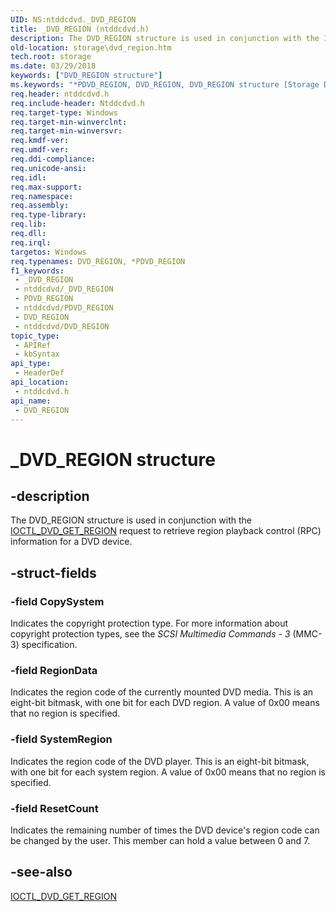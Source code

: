 ```yaml
---
UID: NS:ntddcdvd._DVD_REGION
title: _DVD_REGION (ntddcdvd.h)
description: The DVD_REGION structure is used in conjunction with the IOCTL_DVD_GET_REGION request to retrieve region playback control (RPC) information for a DVD device.
old-location: storage\dvd_region.htm
tech.root: storage
ms.date: 03/29/2018
keywords: ["DVD_REGION structure"]
ms.keywords: "*PDVD_REGION, DVD_REGION, DVD_REGION structure [Storage Devices], PDVD_REGION, PDVD_REGION structure pointer [Storage Devices], _DVD_REGION, ntddcdvd/DVD_REGION, ntddcdvd/PDVD_REGION, storage.dvd_region, structs-DVD_b1569a34-c55e-482b-b87e-30becd20e2c1.xml"
req.header: ntddcdvd.h
req.include-header: Ntddcdvd.h
req.target-type: Windows
req.target-min-winverclnt: 
req.target-min-winversvr: 
req.kmdf-ver: 
req.umdf-ver: 
req.ddi-compliance: 
req.unicode-ansi: 
req.idl: 
req.max-support: 
req.namespace: 
req.assembly: 
req.type-library: 
req.lib: 
req.dll: 
req.irql: 
targetos: Windows
req.typenames: DVD_REGION, *PDVD_REGION
f1_keywords:
 - _DVD_REGION
 - ntddcdvd/_DVD_REGION
 - PDVD_REGION
 - ntddcdvd/PDVD_REGION
 - DVD_REGION
 - ntddcdvd/DVD_REGION
topic_type:
 - APIRef
 - kbSyntax
api_type:
 - HeaderDef
api_location:
 - ntddcdvd.h
api_name:
 - DVD_REGION
---
```


# _DVD_REGION structure


## -description

The DVD_REGION structure is used in conjunction with the <a href="/windows-hardware/drivers/ddi/ntddcdvd/ni-ntddcdvd-ioctl_dvd_get_region">IOCTL_DVD_GET_REGION</a> request to retrieve region playback control (RPC) information for a DVD device.

## -struct-fields

### -field CopySystem

Indicates the copyright protection type. For more information about copyright protection types, see the <i>SCSI Multimedia Commands - 3</i> (MMC-3) specification.

### -field RegionData

Indicates the region code of the currently mounted DVD media. This is an eight-bit bitmask, with one bit for each DVD region. A value of 0x00 means that no region is specified.

### -field SystemRegion

Indicates the region code of the DVD player. This is an eight-bit bitmask, with one bit for each system region. A value of 0x00 means that no region is specified.

### -field ResetCount

Indicates the remaining number of times the DVD device's region code can be changed by the user. This member can hold a value between 0 and 7.

## -see-also

<a href="/windows-hardware/drivers/ddi/ntddcdvd/ni-ntddcdvd-ioctl_dvd_get_region">IOCTL_DVD_GET_REGION</a>
